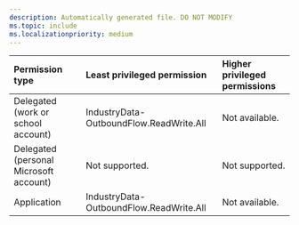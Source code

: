 ```yaml
---
description: Automatically generated file. DO NOT MODIFY
ms.topic: include
ms.localizationpriority: medium
---
```


| Permission type                        | Least privileged permission             | Higher privileged permissions |
| :------------------------------------- | :-------------------------------------- | :---------------------------- |
| Delegated (work or school account)     | IndustryData-OutboundFlow.ReadWrite.All | Not available.                              |
| Delegated (personal Microsoft account) | Not supported.                          | Not supported.                |
| Application                            | IndustryData-OutboundFlow.ReadWrite.All | Not available.                             |
